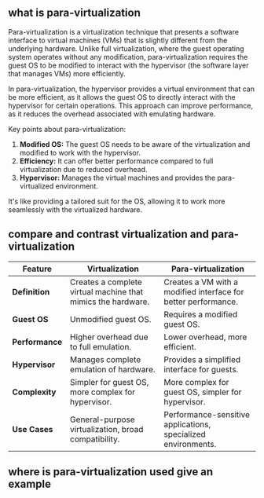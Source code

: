 
## what is para-virtualization

Para-virtualization is a virtualization technique that presents a software interface to virtual machines (VMs) that is slightly different from the underlying hardware. Unlike full virtualization, where the guest operating system operates without any modification, para-virtualization requires the guest OS to be modified to interact with the hypervisor (the software layer that manages VMs) more efficiently. 

In para-virtualization, the hypervisor provides a virtual environment that can be more efficient, as it allows the guest OS to directly interact with the hypervisor for certain operations. This approach can improve performance, as it reduces the overhead associated with emulating hardware.

Key points about para-virtualization:
1. **Modified OS:** The guest OS needs to be aware of the virtualization and modified to work with the hypervisor.
2. **Efficiency:** It can offer better performance compared to full virtualization due to reduced overhead.
3. **Hypervisor:** Manages the virtual machines and provides the para-virtualized environment.

It's like providing a tailored suit for the OS, allowing it to work more seamlessly with the virtualized hardware.


## compare and contrast virtualization and para-virtualization


| Feature             | Virtualization                         | Para-virtualization                     |
|---------------------|----------------------------------------|-----------------------------------------|
| **Definition**      | Creates a complete virtual machine that mimics the hardware. | Creates a VM with a modified interface for better performance. |
| **Guest OS**        | Unmodified guest OS.                   | Requires a modified guest OS.           |
| **Performance**     | Higher overhead due to full emulation. | Lower overhead, more efficient.         |
| **Hypervisor**      | Manages complete emulation of hardware. | Provides a simplified interface for guests. |
| **Complexity**      | Simpler for guest OS, more complex for hypervisor. | More complex for guest OS, simpler for hypervisor. |
| **Use Cases**       | General-purpose virtualization, broad compatibility. | Performance-sensitive applications, specialized environments. |

## where is para-virtualization used give an example


